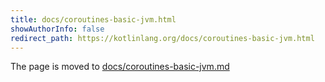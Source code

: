 ```yaml
---
title: docs/coroutines-basic-jvm.html
showAuthorInfo: false
redirect_path: https://kotlinlang.org/docs/coroutines-basic-jvm.html
---
```


The page is moved to [docs/coroutines-basic-jvm.md](docs/coroutines-basic-jvm.md)
